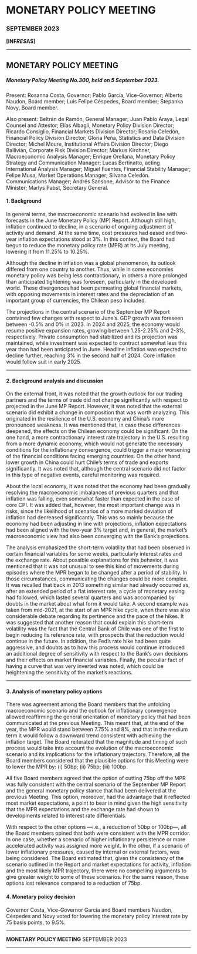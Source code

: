 # MONETARY POLICY MEETING

### SEPTEMBER 2023

**[INF*RES*AS]**


-----

## MONETARY POLICY MEETING

##### Monetary Policy Meeting No.300, held on 5 September 2023.

Present: Rosanna Costa, Governor; Pablo García, Vice-Governor; Alberto Naudon, Board member; Luis
Felipe Céspedes, Board member; Stepanka Novy, Board member.

Also present: Beltrán de Ramón, General Manager; Juan Pablo Araya, Legal Counsel and Attestor; Elías
Albagli, Monetary Policy Division Director; Ricardo Consiglio, Financial Markets Division Director; Rosario
Celedón, Financial Policy Division Director; Gloria Peña, Statistics and Data Division Director; Michel Moure,
Institutional Affairs Division Director; Diego Ballivián, Corporate Risk Division Director; Markus Kirchner,
Macroeconomic Analysis Manager; Enrique Orellana, Monetary Policy Strategy and Communication
Manager; Lucas Bertinatto, acting International Analysis Manager; Miguel Fuentes, Financial Stability
Manager; Felipe Musa, Market Operations Manager; Silvana Celedón. Communications Manager; Andrés
Sansone, Advisor to the Finance Minister; Marlys Pabst, Secretary General.

#### 1. Background

In general terms, the macroeconomic scenario had evolved in line with forecasts in the June Monetary Policy
(MP) Report. Although still high, inflation continued to decline, in a scenario of ongoing adjustment of
activity and demand. At the same time, cost pressures had eased and two-year inflation expectations stood
at 3%. In this context, the Board had begun to reduce the monetary policy rate (MPR) at its July meeting,
lowering it from 11.25% to 10.25%.

Although the decline in inflation was a global phenomenon, its outlook differed from one country to another.
Thus, while in some economies monetary policy was being less contractionary, in others a more prolonged
than anticipated tightening was foreseen, particularly in the developed world. These divergences had been
permeating global financial markets, with opposing movements in interest rates and the depreciation of an
important group of currencies, the Chilean peso included.

The projections in the central scenario of the September MP Report contained few changes with respect
to June’s. GDP growth was foreseen between -0.5% and 0% in 2023. In 2024 and 2025, the economy
would resume positive expansion rates, growing between 1.25-2.25% and 2-3%, respectively. Private
consumption had stabilized and its projection was maintained, while investment was expected to contract
somewhat less this year than had been anticipated in June. Headline inflation was expected to decline
further, reaching 3% in the second half of 2024. Core inflation would follow suit in early 2025.


-----

#### 2. Background analysis and discussion

On the external front, it was noted that the growth outlook for our trading partners and the terms of
trade did not change significantly with respect to projected in the June MP Report. However, it was noted
that the external scenario did exhibit a change in composition that was worth analyzing. This originated
in the resilience of the U.S. economy and China’s more pronounced weakness. It was mentioned that, in
case these differences deepened, the effects on the Chilean economy could be significant. On the one
hand, a more contractionary interest rate trajectory in the U.S. resulting from a more dynamic economy,
which would not generate the necessary conditions for the inflationary convergence, could trigger a major
worsening of the financial conditions facing emerging countries. On the other hand, lower growth in China
could hurt Chile’s terms of trade and exports significantly. It was noted that, although the central scenario
did not factor in this type of negative events, careful monitoring was required.

About the local economy, it was noted that the economy had been gradually resolving the macroeconomic
imbalances of previous quarters and that inflation was falling, even somewhat faster than expected in the
case of core CPI. It was added that, however, the most important change was in risks, since the likelihood
of scenarios of a more marked deviation of inflation had decreased significantly. This was so mainly because
the economy had been adjusting in line with projections, inflation expectations had been aligned with the
two-year 3% target and, in general, the market’s macroeconomic view had also been converging with the
Bank’s projections.

The analysis emphasized the short-term volatility that had been observed in certain financial variables for
some weeks, particularly interest rates and the exchange rate. About possible explanations for this behavior,
it was mentioned that it was not unusual to see this kind of movements during episodes where the MPR
began to be changed after a period of stability. In those circumstances, communicating the changes could
be more complex. It was recalled that back in 2013 something similar had already occurred as, after an
extended period of a flat interest rate, a cycle of monetary easing had followed, which lasted several
quarters and was accompanied by doubts in the market about what form it would take. A second example
was taken from mid-2021, at the start of an MPR hike cycle, when there was also considerable debate
regarding its pertinence and the pace of the hikes. It was suggested that another reason that could explain
this short-term volatility was the fact that the Central Bank of Chile was one of the first to begin reducing
its reference rate, with prospects that the reduction would continue in the future. In addition, the Fed’s rate
hike had been quite aggressive, and doubts as to how this process would continue introduced an additional
degree of sensitivity with respect to the Bank’s own decisions and their effects on market financial variables.
Finally, the peculiar fact of having a curve that was very inverted was noted, which could be heightening
the sensitivity of the market’s reactions.


-----

#### 3. Analysis of monetary policy options

There was agreement among the Board members that the unfolding macroeconomic scenario and the
outlook for inflationary convergence allowed reaffirming the general orientation of monetary policy that had
been communicated at the previous Meeting. This meant that, at the end of the year, the MPR would stand
between 7.75% and 8%, and that in the medium term it would follow a downward trend consistent with
achieving the inflation target. The Board reiterated that the magnitude and timing of such process would
take into account the evolution of the macroeconomic scenario and its implications for the inflationary
trajectory. Therefore, all the Board members considered that the plausible options for this Meeting were to
lower the MPR by: (i) 50bp; (ii) 75bp; (iii) 100bp.

All five Board members agreed that the option of cutting 75bp off the MPR was fully consistent with
the central scenario of the September MP Report and the general monetary policy stance that had been
delivered at the previous Meeting. This option, moreover, had the advantage that it reflected most market
expectations, a point to bear in mind given the high sensitivity that the MPR expectations and the exchange
rate had shown to developments related to interest rate differentials.

With respect to the other options —i.e., a reduction of 50bp or 100bp—, all the Board members opined
that both were consistent with the MPR corridor. In one case, whether a scenario of higher inflationary
persistence or more accelerated activity was assigned more weight. In the other, if a scenario of lower
inflationary pressures, caused by internal or external factors, was being considered. The Board estimated
that, given the consistency of the scenario outlined in the Report and market expectations for activity,
inflation and the most likely MPR trajectory, there were no compelling arguments to give greater weight
to some of these scenarios. For the same reason, these options lost relevance compared to a reduction
of 75bp.

#### 4. Monetary policy decision

Governor Costa, Vice-Governor García and Board members Naudon, Céspedes and Novy voted for lowering
the monetary policy interest rate by 75 basis points, to 9.5%.


-----

**MONETARY POLICY MEETING**
SEPTEMBER 2023


-----

